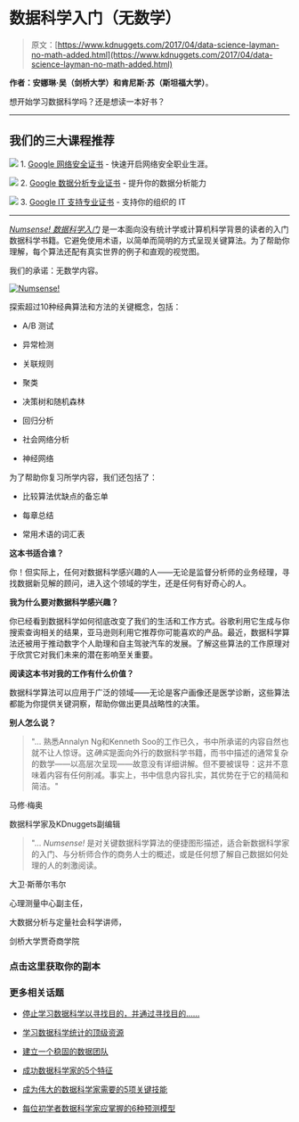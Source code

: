 # 数据科学入门（无数学）

> 原文：[https://www.kdnuggets.com/2017/04/data-science-layman-no-math-added.html](https://www.kdnuggets.com/2017/04/data-science-layman-no-math-added.html)

**作者：安娜琳·吴（剑桥大学）和肯尼斯·苏（斯坦福大学）**。

想开始学习数据科学吗？还是想读一本好书？

* * *

## 我们的三大课程推荐

![](../Images/0244c01ba9267c002ef39d4907e0b8fb.png) 1\. [Google 网络安全证书](https://www.kdnuggets.com/google-cybersecurity) - 快速开启网络安全职业生涯。

![](../Images/e225c49c3c91745821c8c0368bf04711.png) 2\. [Google 数据分析专业证书](https://www.kdnuggets.com/google-data-analytics) - 提升你的数据分析能力

![](../Images/0244c01ba9267c002ef39d4907e0b8fb.png) 3\. [Google IT 支持专业证书](https://www.kdnuggets.com/google-itsupport) - 支持你的组织的 IT

* * *

*[Numsense! 数据科学入门](http://getbook.at/numsense)* 是一本面向没有统计学或计算机科学背景的读者的入门数据科学书籍。它避免使用术语，以简单而简明的方式呈现关键算法。为了帮助你理解，每个算法还配有真实世界的例子和直观的视觉图。

我们的承诺：无数学内容。

[![Numsense!](../Images/c57b9bffcf3e3f39c2bbd24dbf68116c.png)](http://getbook.at/numsense)

探索超过10种经典算法和方法的关键概念，包括：

+   A/B 测试

+   异常检测

+   关联规则

+   聚类

+   决策树和随机森林

+   回归分析

+   社会网络分析

+   神经网络

为了帮助你复习所学内容，我们还包括了：

+   比较算法优缺点的备忘单

+   每章总结

+   常用术语的词汇表

**这本书适合谁？**

你！但实际上，任何对数据科学感兴趣的人——无论是监督分析师的业务经理，寻找数据新见解的顾问，进入这个领域的学生，还是任何有好奇心的人。

**我为什么要对数据科学感兴趣？**

你已经看到数据科学如何彻底改变了我们的生活和工作方式。谷歌利用它生成与你搜索查询相关的结果，亚马逊则利用它推荐你可能喜欢的产品。最近，数据科学算法还被用于推动数字个人助理和自主驾驶汽车的发展。了解这些算法的工作原理对于欣赏它对我们未来的潜在影响至关重要。

**阅读这本书对我的工作有什么价值？**

数据科学算法可以应用于广泛的领域——无论是客户画像还是医学诊断，这些算法都能为你提供关键洞察，帮助你做出更具战略性的决策。

**别人怎么说？**

> "... 熟悉Annalyn Ng和Kenneth Soo的工作已久，书中所承诺的内容自然也就不让人惊讶。这*确实*是面向外行的数据科学书籍，而书中描述的通常复杂的数学——以高层次呈现——故意没有详细讲解。但不要被误导：这并不意味着内容有任何削减。事实上，书中信息内容扎实，其优势在于它的精简和简洁。"

马修·梅奥

数据科学家及KDnuggets副编辑

> "... *Numsense!* 是对关键数据科学算法的便捷图形描述，适合新数据科学家的入门、与分析师合作的商务人士的概述，或是任何想了解自己数据如何处理的人的刺激阅读。

大卫·斯蒂尔韦尔

心理测量中心副主任，

大数据分析与定量社会科学讲师，

剑桥大学贾奇商学院

[](http://getbook.at/numsense)

### 点击这里获取你的副本

### 更多相关话题

+   [停止学习数据科学以寻找目的，并通过寻找目的……](https://www.kdnuggets.com/2021/12/stop-learning-data-science-find-purpose.html)

+   [学习数据科学统计的顶级资源](https://www.kdnuggets.com/2021/12/springboard-top-resources-learn-data-science-statistics.html)

+   [建立一个稳固的数据团队](https://www.kdnuggets.com/2021/12/build-solid-data-team.html)

+   [成功数据科学家的5个特征](https://www.kdnuggets.com/2021/12/5-characteristics-successful-data-scientist.html)

+   [成为伟大的数据科学家需要的5项关键技能](https://www.kdnuggets.com/2021/12/5-key-skills-needed-become-great-data-scientist.html)

+   [每位初学者数据科学家应掌握的6种预测模型](https://www.kdnuggets.com/2021/12/6-predictive-models-every-beginner-data-scientist-master.html)
